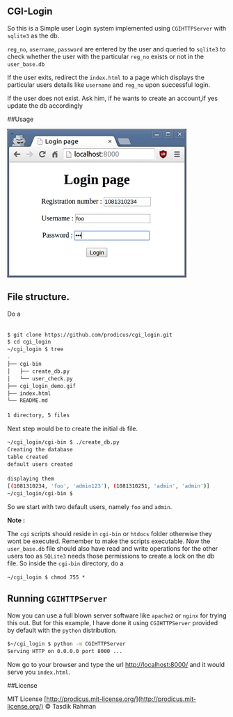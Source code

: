 ## CGI-Login

So this is a Simple user Login system implemented using `CGIHTTPServer` with `sqlite3` as the db.

`reg_no`, `username`, `password` are entered by the user and queried to `sqlite3` to check whether the user with the particular `reg_no` exists or not in the `user_base.db`

If the user exits, redirect the `index.html` to a page which displays the particular users details like `username` and `reg_no` upon successful login.

If the user does not exist. Ask him, if he wants to create an account,if yes update the db accordingly

##Usage

![Usage](https://raw.githubusercontent.com/prodicus/cgi_login/master/cgi_login_demo.gif)

## File structure. 

Do a 

```bash

$ git clone https://github.com/prodicus/cgi_login.git
$ cd cgi_login
~/cgi_login $ tree
.
├── cgi-bin
│   ├── create_db.py
│   └── user_check.py
├── cgi_login_demo.gif
├── index.html
└── README.md

1 directory, 5 files
```

Next step would be to create the initial `db` file.

```bash
~/cgi_login/cgi-bin $ ./create_db.py
Creating the database
table created
default users created 

displaying them
[(1081310234, 'foo', 'admin123'), (1081310251, 'admin', 'admin')]
~/cgi_login/cgi-bin $ 
```

So we start with two default users, namely `foo` and `admin`.


**Note :**

The `cgi` scripts should reside in `cgi-bin` or `htdocs` folder otherwise they wont be executed. Remember to make the scripts executable. Now the `user_base.db` file should also have read and write operations for the other users too as `SQLite3` needs those permissions to create a lock on the db file. So inside the `cgi-bin` directory, do a 

`~/cgi_login $ chmod 755 *`


## Running `CGIHTTPServer` 

Now you can use a full blown server software like `apache2` or `nginx` for trying this out. But for this example, I have done it using `CGIHTTPServer` provided by default with the `python` distribution.


```bash
$~/cgi_login $ python -m CGIHTTPServer
Serving HTTP on 0.0.0.0 port 8000 ...
```

Now go to your browser and type the url [http://localhost:8000/](http://localhost:8000/) and it would serve you `index.html`.

##License

MIT License [http://prodicus.mit-license.org/](http://prodicus.mit-license.org/) &copy; Tasdik Rahman
